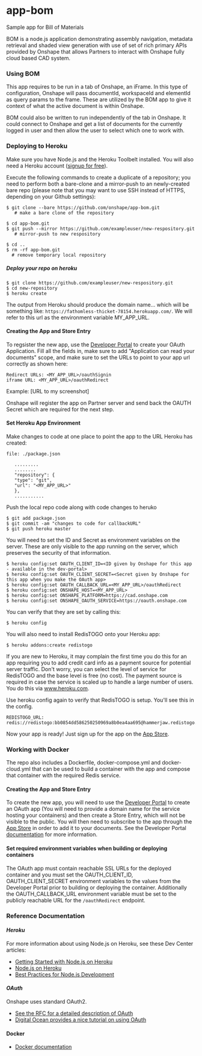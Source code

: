 # **app-bom**
Sample app for Bill of Materials

BOM is a node.js application demonstrating assembly navigation, metadata retrieval and shaded view generation with use of set of rich primary APIs provided by Onshape that allows Partners to interact with Onshape fully cloud based CAD system.

### **Using BOM**
This app requires to be run in a tab of Onshape, an iFrame. In this type of configuration, Onshape will pass documentId, workspaceId and elementId as query params to the frame. These are utilized by the BOM app to give it context of what the active document is within Onshape.

BOM could also be written to run independently of the tab in Onshape. It could connect to Onshape and get a list of documents for the currently logged in user and then allow the user to select which one to work with.


### **Deploying to Heroku**

Make sure you have Node.js and the Heroku Toolbelt installed. You will also need a Heroku account ([signup for free](https://www.heroku.com/)).

Execute the following commands to create a duplicate of a repository; you need to perform both a bare-clone and a mirror-push to an newly-created bare repo (please note that you may want to use SSH instead of HTTPS, depending on your Github settings):

    $ git clone --bare https://github.com/onshape/app-bom.git
       # make a bare clone of the repository

    $ cd app-bom.git
    $ git push --mirror https://github.com/exampleuser/new-respository.git
       # mirror-push to new respository

    $ cd ..
    $ rm -rf app-bom.git
      # remove temporary local repository

##### Deploy your repo on heroku

    $ git clone https://github.com/exampleuser/new-respository.git
    $ cd new-repository
    $ heroku create
    
The output from Heroku should produce the domain name... which will be something like: `https://fathomless-thicket-78154.herokuapp.com/`. We will refer to this url as the environment variable MY_APP_URL.

#### **Creating the App and Store Entry**

To regsister the new app, use the [Developer Portal](https://dev-portal.onshape.com) to create your OAuth Application. Fill all the fields in, make sure to add "Application can read your documents" scope, and make sure to set the URLs to point to your app url correctly as shown here:
    
    Redirect URLs: <MY_APP_URL>/oauthSignin
    iframe URL: <MY_APP_URL>/oauthRedirect
    
Example:
[URL to my screenshot]

Onshape will register the app on Partner server and send back the OAUTH Secret which are required for the next step.

#### **Set Heroku App Environment**

Make changes to code at one place to point the app to the URL Heroku has created:

    file: ./package.json

       .........
       ........
       "repository": {
       "type": "git",
       "url": "<MY_APP_URL>"
       },
       ...........

Push the local repo code along with code changes to heruko

    $ git add package.json
    $ git commit -am "changes to code for callbackURL"
    $ git push heroku master

You will need to set the ID and Secret as environment variables on the server. These are only visible to the app running on the server, which preserves the security of that information.

    $ heroku config:set OAUTH_CLIENT_ID=<ID given by Onshape for this app - available in the dev-portal>
    $ heroku config:set OAUTH_CLIENT_SECRET=<Secret given by Onshape for this app when you make the OAuth app>
    $ heroku config:set OAUTH_CALLBACK_URL=<MY_APP_URL>/oauthRedirect
    $ heroku config:set ONSHAPE_HOST=<MY_APP_URL>
    $ heroku config:set ONSHAPE_PLATFORM=https://cad.onshape.com
    $ heroku config:set ONSHAPE_OAUTH_SERVICE=https://oauth.onshape.com

You can verify that they are set by calling this:

    $ heroku config

You will also need to install RedisTOGO onto your Heroku app:

    $ heroku addons:create redistogo

If you are new to Heroku, it may complain the first time you do this for an app requiring you to add credit card info as a payment source for potential server traffic. Don't worry, you can select the level of service for RedisTOGO and the base level is free (no cost). The payment source is required in case the service is scaled up to handle a large number of users. You do this via www.heroku.com.

Use heroku config again to verify that RedisTOGO is setup. You'll see this in the config.

    REDISTOGO_URL:        redis://redistogo:bb0854dd586250250969a8b0ea4aa695@hammerjaw.redistogo.com:11093/
    
Now your app is ready! Just sign up for the app on the [App Store](https://appstore.onshape.com).


### **Working with Docker**

The repo also includes a Dockerfile, docker-compose.yml and docker-cloud.yml that can be used to build a container with the app and compose that container with
the required Redis service.

#### **Creating the App and Store Entry**

To create the new app, you will need to use the [Developer Portal](https://dev-portal.onshape.com) to create an OAuth app (You will need to provide a domain name for the service hosting your containers) and then create a Store Entry, which will not be visible to the public.  You will then need to subscribe to the app through the [App Store](https://appstore.onshape.com) in order to add it to your documents.  See the Developer Portal [documentation](https://dev-portal.onshape.com/help) for more information.

#### **Set required environment variables when building or deploying containers**
The OAuth app must contain reachable SSL URLs for the deployed container and you must set the OAUTH_CLIENT_ID, OAUTH_CLIENT_SECRET environment
variables to the values from the Developer Portal prior to building or deploying the container. Additionally the OAUTH_CALLBACK_URL environment
variable must be set to the publicly reachable URL for the `/oauthRedirect` endpoint.

### **Reference Documentation**
#### ***Heroku***
For more information about using Node.js on Heroku, see these Dev Center articles:

 -  [Getting Started with Node.js on Heroku](https://devcenter.heroku.com/articles/getting-started-with-nodejs)
 -  [Node.js on Heroku](https://devcenter.heroku.com/categories/nodejs)
 -  [Best Practices for Node.js Development](https://devcenter.heroku.com/articles/node-best-practices)

#### ***OAuth***
Onshape uses standard OAuth2.
 - [See the RFC for a detailed description of OAuth](https://tools.ietf.org/html/rfc6749)
 - [Digital Ocean provides a nice tutorial on using OAuth](https://www.digitalocean.com/community/tutorials/an-introduction-to-oauth-2)

#### **Docker**
 - [Docker documentation](https://docs.docker.com)
